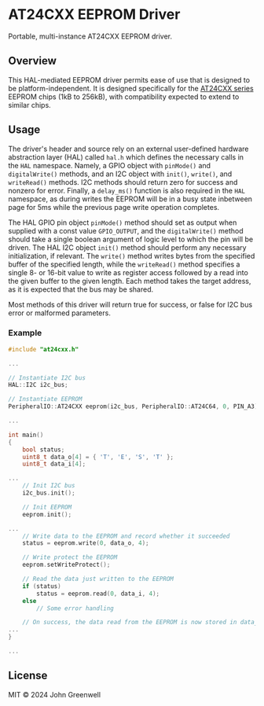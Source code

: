 # AT24CXX EEPROM Driver

Portable, multi-instance AT24CXX EEPROM driver.

## Overview

This HAL-mediated EEPROM driver permits ease of use that is designed to be platform-independent. It is designed specifically for the [AT24CXX series](https://ww1.microchip.com/downloads/en/devicedoc/doc0180.pdf) EEPROM chips (1kB to 256kB), with compatibility expected to extend to similar chips.

## Usage

The driver's header and source rely on an external user-defined hardware abstraction layer (HAL) called `hal.h` which defines the necessary calls in the `HAL` namespace. Namely, a GPIO object with `pinMode()` and `digitalWrite()` methods, and an I2C object with `init()`, `write()`, and `writeRead()` methods. I2C methods should return zero for success and nonzero for error. Finally, a `delay_ms()` function is also required in the `HAL` namespace, as during writes the EEPROM will be in a busy state inbetween page for 5ms while the previous page write operation completes.

The HAL GPIO pin object `pinMode()` method should set as output when supplied with a const value `GPIO_OUTPUT`, and the `digitalWrite()` method should take a single boolean argument of logic level to which the pin will be driven. The HAL I2C object `init()` method should perform any necessary initialization, if relevant. The `write()` method writes bytes from the specified buffer of the specified length, while the `writeRead()` method specifies a single 8- or 16-bit value to write as register access followed by a read into the given buffer to the given length. Each method takes the target address, as it is expected that the bus may be shared.

Most methods of this driver will return true for success, or false for I2C bus error or malformed parameters.

### Example

```cpp
#include "at24cxx.h"

...

// Instantiate I2C bus
HAL::I2C i2c_bus;

// Instantiate EEPROM
PeripheralIO::AT24CXX eeprom(i2c_bus, PeripheralIO::AT24C64, 0, PIN_A3);

...

int main()
{
    bool status;
    uint8_t data_o[4] = { 'T', 'E', 'S', 'T' };
    uint8_t data_i[4];

...
    // Init I2C bus
    i2c_bus.init();

    // Init EEPROM
    eeprom.init();

...
    // Write data to the EEPROM and record whether it succeeded
    status = eeprom.write(0, data_o, 4);

    // Write protect the EEPROM
    eeprom.setWriteProtect();

    // Read the data just written to the EEPROM
    if (status)
        status = eeprom.read(0, data_i, 4);
    else
        // Some error handling

    // On success, the data read from the EEPROM is now stored in data_i
...
}

...
```

## License

MIT © 2024 John Greenwell
